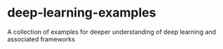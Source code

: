 # deep-learning-examples
A collection of examples for deeper understanding of deep learning and associated frameworks
